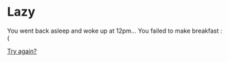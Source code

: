 # Lazy

You went back asleep and woke up at 12pm... You failed to make breakfast :(

[Try again?](../../../../Wake-up/beginning.md)